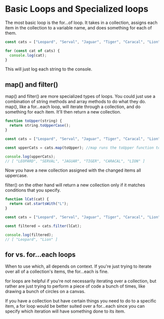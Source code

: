 # Basic Loops and Specialized loops
The most basic loop is the for...of loop. It takes in a collection, assigns each item in the collection to a variable name, and does something for each of them.

```javascript
const cats = ["Leopard", "Serval", "Jaguar", "Tiger", "Caracal", "Lion"];

for (const cat of cats) {
  console.log(cat);
}
```
This will just log each string to the console.

## map() and filter()
map() and filter() are more specialized types of loops. You could just use a combination of string methods and array methods to do what they do. map(), like a for...each loop, will iterate through a collection, and do something for each item. It'll then return a new collection.

```javascript
function toUpper(string) {
  return string.toUpperCase();
}

const cats = ["Leopard", "Serval", "Jaguar", "Tiger", "Caracal", "Lion"];

const upperCats = cats.map(toUpper); //map runs the toUpper function to each item in the cats collection.

console.log(upperCats);
// [ "LEOPARD", "SERVAL", "JAGUAR", "TIGER", "CARACAL", "LION" ]

```
Now you have a new collection assigned with the changed items all uppercase.

filter() on the other hand will return a new collection only if it matches conditions that you specify. 
```javascript
function lCat(cat) {
  return cat.startsWith("L");
}

const cats = ["Leopard", "Serval", "Jaguar", "Tiger", "Caracal", "Lion"];

const filtered = cats.filter(lCat);

console.log(filtered);
// [ "Leopard", "Lion" ]

```

## for vs. for...each loops

When to use which, all depends on context. If you're just trying to iterate over all of a collection's items, the for...each is fine. 

for loops are helpful if you're not necessarily iterating over a collection, but rather are just trying to perform a piece of code a bunch of times, like drawing a bunch of circles on a canvas. 

If you have a collection but have certain things you need to do to a specific item, a for loop would be better suited over a for...each since you can specify which iteration will have something done to its item.
